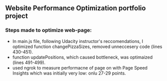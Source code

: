## Website Performance Optimization portfolio project

### Steps made to optimize web-page:
- In main.js file, following Udacity instructor's reccomendations, I optimized function changePizzaSizes, removed unneccesery code (lines 430-451).
- function updatePositions, which caused bottleneck, was optimaized (lines 491-499).
- used ngrok to measure performacne of page on with Page Speed Insights which was initially very low: onlu 27-29 points.


